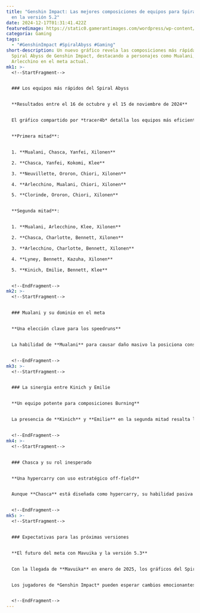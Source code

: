 ```yaml
---
title: "Genshin Impact: Las mejores composiciones de equipos para Spiral Abyss
  en la versión 5.2"
date: 2024-12-17T01:31:41.422Z
featuredimage: https://static0.gamerantimages.com/wordpress/wp-content/uploads/2024/12/genshin-15.jpg?q=70&fit=crop&w=1140&h=&dpr=1
categoria: Gaming
tags:
  - "#GenshinImpact #SpiralAbyss #Gaming"
short-description: Un nuevo gráfico revela las composiciones más rápidas en el
  Spiral Abyss de Genshin Impact, destacando a personajes como Mualani, Chasca y
  Arlecchino en el meta actual.
mk1: >-
  <!--StartFragment-->


  ### Los equipos más rápidos del Spiral Abyss


  **Resultados entre el 16 de octubre y el 15 de noviembre de 2024**


  El gráfico compartido por *tracer4b* detalla los equipos más eficientes para superar las dos mitades del Abyss:


  **Primera mitad**:


  1. **Mualani, Chasca, Yanfei, Xilonen**

  2. **Chasca, Yanfei, Kokomi, Klee**

  3. **Neuvillette, Ororon, Chiori, Xilonen**

  4. **Arlecchino, Mualani, Chiori, Xilonen**

  5. **Clorinde, Ororon, Chiori, Xilonen**


  **Segunda mitad**:


  1. **Mualani, Arlecchino, Klee, Xilonen**

  2. **Chasca, Charlotte, Bennett, Xilonen**

  3. **Arlecchino, Charlotte, Bennett, Xilonen**

  4. **Lyney, Bennett, Kazuha, Xilonen**

  5. **Kinich, Emilie, Bennett, Klee**


  <!--EndFragment-->
mk2: >-
  <!--StartFragment-->


  ### Mualani y su dominio en el meta


  **Una elección clave para los speedruns**


  La habilidad de **Mualani** para causar daño masivo la posiciona consistentemente en los primeros lugares del meta. Además, **Ororon** ha reemplazado a Fischl como el Electro en equipos off-field, mientras que **Xilonen** brilla por sus animaciones rápidas y versatilidad.


  <!--EndFragment-->
mk3: >-
  <!--StartFragment-->


  ### La sinergia entre Kinich y Emilie


  **Un equipo potente para composiciones Burning**


  La presencia de **Kinich** y **Emilie** en la segunda mitad resalta la potencia de las composiciones **Burning**, donde Emilie puede maximizar el daño con sus habilidades. Además, otros personajes como **Wriothesley** y **Arlecchino** complementan bien estas composiciones, aunque Wriothesley sigue ausente de los banners recientes.


  <!--EndFragment-->
mk4: >-
  <!--StartFragment-->


  ### Chasca y su rol inesperado


  **Una hypercarry con uso estratégico off-field**


  Aunque **Chasca** está diseñada como hypercarry, su habilidad pasiva **Intent to Cover** la convierte en una excelente opción off-field. Equipos Natlan aprovechan su Nightsoul Burst para potenciar las composiciones de alto daño, haciendo a Chasca una opción sorprendente y flexible.


  <!--EndFragment-->
mk5: >-
  <!--StartFragment-->


  ### Expectativas para las próximas versiones


  **El futuro del meta con Mavuika y la versión 5.3**


  Con la llegada de **Mavuika** en enero de 2025, los gráficos del Spiral Abyss podrían cambiar significativamente. Su sinergia esperada con **Xilonen** promete un aumento en el daño y nuevas composiciones meta.


  Los jugadores de *Genshin Impact* pueden esperar cambios emocionantes con la versión 5.3, programada para el **1 de enero de 2025**.


  <!--EndFragment-->
---
```

